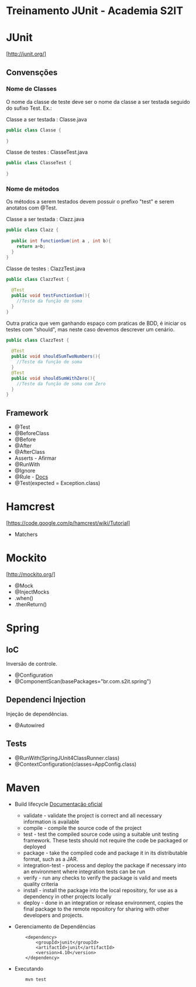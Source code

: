 Treinamento JUnit - Academia S2IT
==========

# JUnit
[http://junit.org/]

## Convensções

### Nome de Classes
O nome da classe de teste deve ser o nome da classe a ser testada seguido do sufixo Test.
Ex.:

Classe a ser testada :  Classe.java
```java
public class Classe {
  
}
```

Classe de testes : ClasseTest.java
```java
public class ClasseTest {
 
}
```

### Nome de métodos
Os métodos a serem testados devem possuir o prefixo "test" e serem anotatos com @Test.

Classe a ser testada :  Clazz.java
```java
public class Clazz {
  
  public int functionSum(int a , int b){
  	return a+b;
  }
}
```

Classe de testes : ClazzTest.java
```java
public class ClazzTest {
  
  @Test
  public void testFunctionSum(){
  	//Teste da função de soma
  } 
}
```
Outra pratica que vem ganhando espaço com praticas de BDD, é iniciar os testes com "should", mas neste caso devemos descrever um cenário.

```java
public class ClazzTest {
  
  @Test
  public void shouldSumTwoNumbers(){
  	//Teste da função de soma
  } 
  @Test
  public void shouldSumWithZero(){
  	//Teste da função de soma com Zero
  } 
}
```

## Framework
- @Test
- @BeforeClass
- @Before
- @After
- @AfterClass
- Asserts - Afirmar
- @RunWith
- @Ignore
- @Rule - [Docs](https://github.com/junit-team/junit/wiki/Rules)
- @Test(expected = Exception.class)

# Hamcrest
[https://code.google.com/p/hamcrest/wiki/Tutorial]

- Matchers

# Mockito
[http://mockito.org/]

- @Mock
- @InjectMocks
- .when()
- .thenReturn()

# Spring

## IoC
Inversão de controle.
- @Configuration
- @ComponentScan(basePackages="br.com.s2it.spring")

## Dependenci Injection
Injeção de dependências.
- @Autowired

## Tests
- @RunWith(SpringJUnit4ClassRunner.class)
- @ContextConfiguration(classes=AppConfig.class)

# Maven
- Build lifecycle [Documentação oficial](https://maven.apache.org/guides/introduction/introduction-to-the-lifecycle.html)
	- validate - validate the project is correct and all necessary information is available
	- compile - compile the source code of the project
	- test - test the compiled source code using a suitable unit testing framework. These tests should not require the code be packaged or deployed
	- package - take the compiled code and package it in its distributable format, such as a JAR.
	- integration-test - process and deploy the package if necessary into an environment where integration tests can be run
	- verify - run any checks to verify the package is valid and meets quality criteria
	- install - install the package into the local repository, for use as a dependency in other projects locally
	- deploy - done in an integration or release environment, copies the final package to the remote repository for sharing with other developers and projects.
- Gerenciamento de Dependências

	```console
		<dependency>
			<groupId>junit</groupId>
			<artifactId>junit</artifactId>
			<version>4.10</version>
		</dependency>
	```
- Executando

	```console
		mvn test
	```
